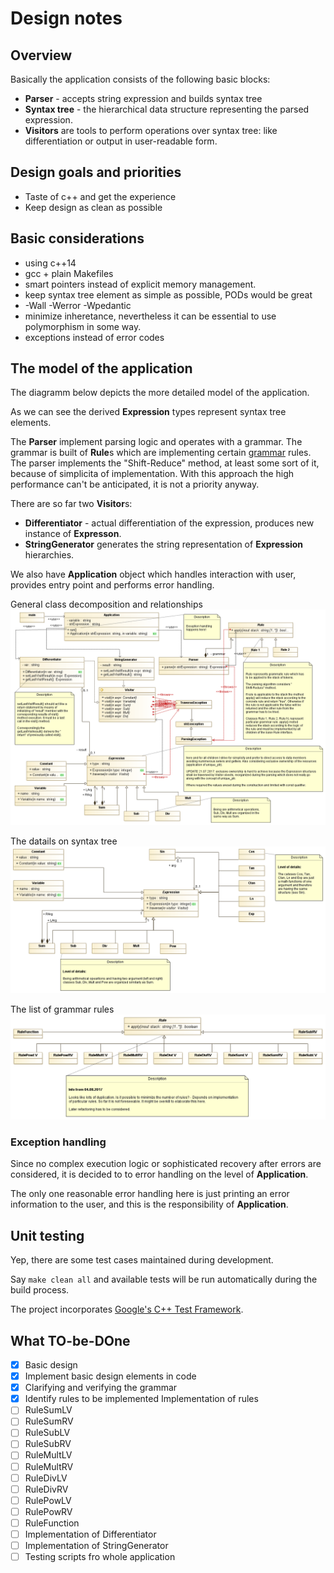 # Design notes

## Overview
Basically the application consists of the following basic blocks:

* **Parser** - accepts string expression and builds syntax tree
* **Syntax tree** - the hierarchical data structure representing the parsed expression. 
* **Visitors** are tools to perform operations over syntax tree: like differentiation or output in user-readable form.

## Design goals and priorities
- Taste of c++ and get the experience
- Keep design as clean as possible

## Basic considerations

* using c++14
* gcc + plain Makefiles
* smart pointers instead of explicit memory management.
* keep syntax tree element as simple as possible, PODs would be great
* -Wall -Werror -Wpedantic
* minimize inheretance, nevertheless it can be essential to use polymorphism in some way.
* exceptions instead of error codes

## The model of the application
The diagramm below depicts the more detailed model of the application.

As we can see the derived **Expression** types represent syntax tree elements.

The **Parser** implement parsing logic and operates with a grammar. The grammar is built of 
**Rule**s which are implementing certain [grammar](grammar.md) rules. The parser implements the 
"Shift-Reduce" method, at least some sort of it, because of simplicita of implementation. 
With this approach the high performance can't be anticipated, it is not a priority anyway.  

There are so far two **Visitor**s:
* **Differentiator** - actual differentiation of the expression, produces new instance of **Expresson**.
* **StringGenerator** generates the string representation of **Expression** hierarchies.

We also have **Application** object which handles interaction with user, provides entry point and performs error handling.

General class decomposition and relationships
![Class diagram](img/general_structure.png)

The datails on syntax tree
![Class diagram](img/syntax_tree.png)

The list of grammar rules
![Class diagram](img/rules.png)

### Exception handling

Since no complex execution logic or sophisticated recovery after errors are considered, 
it is decided to to error handling on the level of **Application**.

The only one reasonable error handling here is just printing an error information to the user,
and this is the responsibility of **Application**.

## Unit testing
Yep, there are some test cases maintained during development.

Say ``` make clean all ``` and available tests will be run automatically during the build process.

The project incorporates [Google's C++ Test Framework](https://github.com/google/googletest "Google Test").

## What TO-be-DOne
- [x] Basic design
- [x] Implement basic design elements in code
- [x] Clarifying and verifying the grammar 
- [x] Identify rules to be implemented
      Implementation of rules
- [ ] RuleSumLV
- [ ] RuleSumRV
- [ ] RuleSubLV
- [ ] RuleSubRV
- [ ] RuleMultLV
- [ ] RuleMultRV
- [ ] RuleDivLV
- [ ] RuleDivRV
- [ ] RulePowLV
- [ ] RulePowRV
- [ ] RuleFunction
- [ ] Implementation of Differentiator
- [ ] Implementation of StringGenerator
- [ ] Testing scripts fro whole application